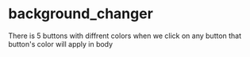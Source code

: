 # background_changer
There is 5 buttons with diffrent colors when we click on any button that button's color will apply in body
